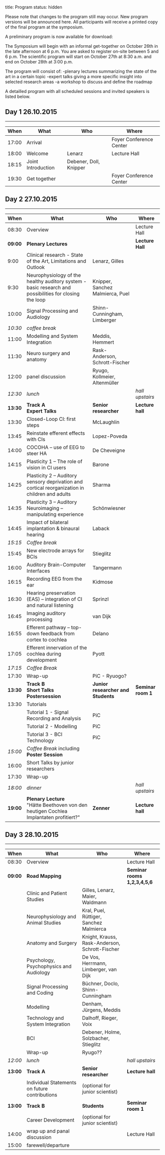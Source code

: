 title: Program
status: hidden

Please note that changes to the program still may occur. New program versions will be announced here.
All participants will receive a printed copy of the final program at the symposium.

A preliminary program is now available for download:

The Symposium will begin with an informal get-together on October 26th in the late afternoon at 6 p.m. You are asked to register on-site between 5 and 6 p.m. 
The scientific program will start on October 27th at 8:30 a.m. and end on October 28th at 3:00 p.m.

The program will consist of:
-plenary lectures summarizing the state of the art in a certain topic
-expert talks giving a more specific insight into selected research areas
-a workshop to discuss and define the roadmap 

A detailled program with all scheduled sessions and invited speakers is listed below.


## Day 1 26.10.2015
------------------

| When  |  What             | Who                   | Where                 |
|------ |------             |-----                  |-------                |
| 17:00 | Arrival           |                       |Foyer Conference Center|
| 18:00 | Welcome           | Lenarz                |Lecture Hall           |
| 18:15 | Joint Introduction| Debener, Doll, Knipper|                       |
| 19:30 | Get together      |                       |Foyer Conference Center|


## Day 2 27.10.2015
------------------

| When | What | Who | Where |
|------ |------             |-----                  |-------             |
| 08:30 | Overview          |  |Lecture Hall |
| **09:00** | **Plenary Lectures**|  |**Lecture Hall** |
| 9:00 | Clinical research - State of the Art, Limitations and Outlook |Lenarz, Gilles |  |
| 9:30 | Neurophysiology of the healthy auditory system - basic research and possibilities for closing the loop | Knipper, Sanchez Malmierca, Puel |  |
| 10:00 | Signal Processing and Audiology | Shinn-Cunningham, Limberger|
| *10:30* | *coffee break* |  |  |
| 11:00 | Modelling and System Integration | Meddis, Hemmert | |
| 11:30 | Neuro surgery and anatomy | Rask-Anderson, Schrott-Fischer | |
| 12:00 | panel discussion | Ryugo, Kollmeier, Altenmüller |  |
|*12:30*| *lunch* | | *hall upstairs* |
| **13:30** | **Track A** </br> **Expert Talks** | **Senior researcher** | **Lecture hall** |
| 13:30 | Closed-Loop CI: first steps | McLaughlin |  |
| 13:45 | Reinstate efferent effects with CIs | Lopez-Poveda |  |
| 14:00 | COCOHA – use of EEG to steer HA | De Cheveigne |  |
| 14:15 | Plasticity 1 – The role of vision in CI users | Barone |  |
| 14:25 | Plasticity 2 – Auditory sensory deprivation and cortical reorganization in children and adults | Sharma |  |
| 14:35 | Plasticity 3 – Auditory Neuroimaging – manipulating experience | Schönwiesner |  |
| 14:45 | Impact of bilateral implantation & binaural hearing | Laback |  |
| *15:15* | *Coffee break* |  |  |
| 15:45 | New electrode arrays for BCIs | Stieglitz |  |
| 16:00 | Auditory Brain-Computer Interfaces | Tangermann |  |
| 16:15 | Recording EEG from the ear | Kidmose |  |
| 16:30 | Hearing preservation (EAS) – integration of CI and natural listening | Sprinzl |  |
| 16:45 | Imaging auditory processing | van Dijk |  |
| 16:55 | Efferent pathway – top-down feedback from cortex to cochlea | Delano |  |
| 17:05 | Efferent innervation of the cochlea during development | Pyott |  |
| *17:15* | *Coffee Break* |  |  |
| 17:30 | Wrap-up | PiC - Ryuogo? |  |
| **13:30** |**Track B** </br> **Short Talks** </br> **Postersession** | **Junior researcher and Students** | **Seminar room 1** |
| 13:30 | Tutorials                                 |     |   |
|       | Tutorial 1 - Signal Recording and Analysis| PiC |   |
|       | Tutorial 2 - Modelling                    | PiC |   |
|       | Tutorial 3 - BCI Technology               | PiC |   |
| *15:00* | *Coffee Break* including **Poster Session** |  |  |
| 16:00 | Short Talks by junior researchers |  |  |
| 17:30 | Wrap-up |  |  |
| *18:00* | *dinner* |  | *hall upstairs* |
| **19:00** | **Plenary Lecture** </br> "Hätte Beethoven von den heutigen Cochlea Implantaten profitiert?" | **Zenner** | **Lecture hall**|

## Day 3 28.10.2015
------------------

| When | What | Who | Where |
|------ |------             |-----                  |-------             |
| 08:30 | Overview          |  |Lecture Hall |
| **09:00** | **Road Mapping**|  |**Seminar rooms 1,2,3,4,5,6** |
|  | Clinic and Patient Studies | Gilles, Lenarz, Maier, Waldmann  |  |
|  | Neurophysiology and Animal Studies | Kral, Puel, Rüttiger, Sanchez Malmierca |  |
|  | Anatomy and Surgery | Knight, Krauss, Rask-Anderson, Schrott-Fischer |  |
|  | Psychology, Psychophysics and Audiology | De Vos, Herrmann, Limberger, van Dijk |  |
|  | Signal Processing and Coding | Büchner, Doclo, Shinn-Cunningham |  |
|  | Modelling | Denham, Jürgens, Meddis |  |
|  | Technology and System Integration | Dalhoff, Rieger, Voix |  |
|  | BCI | Debener, Holme, Solzbacher, Stieglitz |  |
|  | Wrap-up | Ryugo?? |  |
|*12:00*| *lunch* | | *hall upstairs* |
| **13:00** |**Track A**| **Senior researcher**| **Lecture hall**|
|           | Individual Statements on future contributions | (optional for junior scientist) |  |
| **13:00** |**Track B** | **Students** | **Seminar room 1** |
|           | Career Development | (optional for junior scientist) |  |
| 14:00 | wrap up and panal discussion |  | Lecture Hall |
| 15:00 | farewell/departure |  |  |
